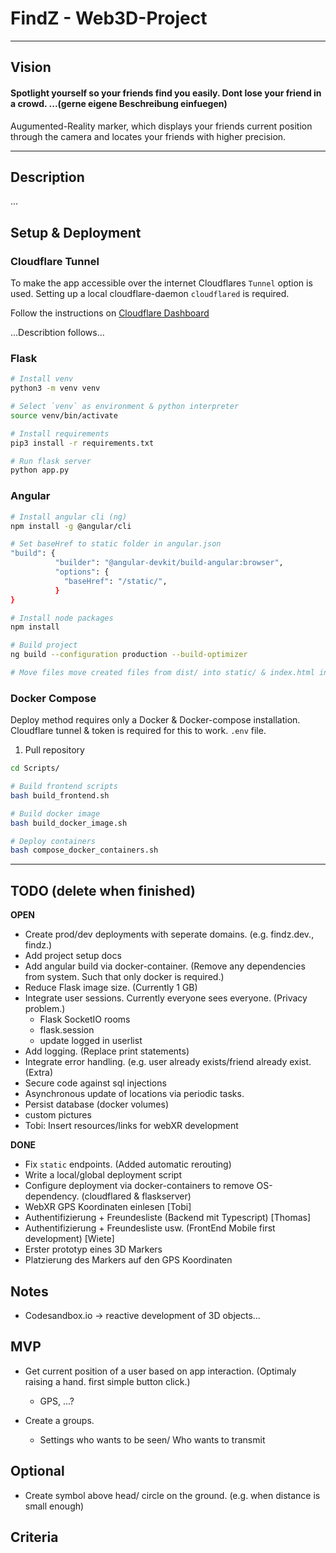 # FindZ - Web3D-Project
---
## Vision

#### Spotlight yourself so your friends find you easily. Dont lose your friend in a crowd. ...(gerne eigene Beschreibung einfuegen)

Augumented-Reality marker, which displays your friends current position through the camera and locates your friends with higher precision.

---

## Description

...


## Setup & Deployment

### Cloudflare Tunnel

To make the app accessible over the internet Cloudflares `Tunnel` option is used.
Setting up a local cloudflare-daemon `cloudflared` is required.

Follow the instructions on [Cloudflare Dashboard](https://one.dash.cloudflare.com/3675dc4a228ca040243803bc358815e7/access/tunnels)

...Describtion follows...


### Flask

```bash
# Install venv
python3 -m venv venv

# Select `venv` as environment & python interpreter
source venv/bin/activate

# Install requirements
pip3 install -r requirements.txt

# Run flask server
python app.py
```

### Angular


```bash
# Install angular cli (ng)
npm install -g @angular/cli

# Set baseHref to static folder in angular.json
"build": {
          "builder": "@angular-devkit/build-angular:browser",
          "options": {
            "baseHref": "/static/",
          }
}

# Install node packages
npm install

# Build project
ng build --configuration production --build-optimizer

# Move files move created files from dist/ into static/ & index.html into templates/

```

### Docker Compose

Deploy method requires only a Docker & Docker-compose installation. Cloudflare tunnel & token is required for this to work. `.env` file.

1. Pull repository

```bash
cd Scripts/

# Build frontend scripts
bash build_frontend.sh

# Build docker image
bash build_docker_image.sh

# Deploy containers
bash compose_docker_containers.sh
```

---

## TODO (delete when finished)

__OPEN__

- Create prod/dev deployments with seperate domains. (e.g. findz.dev., findz.)
- Add project setup docs
- Add angular build via docker-container. (Remove any dependencies from system. Such that only docker is required.)
- Reduce Flask image size. (Currently 1 GB)
- Integrate user sessions. Currently everyone sees everyone. (Privacy problem.)
  - Flask SocketIO rooms
  - flask.session
  - update logged in userlist
- Add logging. (Replace print statements)
- Integrate error handling. (e.g. user already exists/friend already exist. (Extra)
- Secure code against sql injections
- Asynchronous update of locations via periodic tasks.
- Persist database (docker volumes)
- custom pictures
- Tobi: Insert resources/links for webXR development

__DONE__
- Fix `static` endpoints. (Added automatic rerouting)
- Write a local/global deployment script 
- Configure deployment via docker-containers to remove OS-dependency. (cloudflared & flaskserver)
- WebXR GPS Koordinaten einlesen [Tobi]
- Authentifizierung + Freundesliste (Backend mit Typescript) [Thomas]
- Authentifizierung + Freundesliste usw. (FrontEnd Mobile first development) [Wiete]
- Erster prototyp eines 3D Markers 
- Platzierung des Markers auf den GPS Koordinaten


## Notes

- Codesandbox.io -> reactive development of 3D objects...


## MVP

- Get current position of a user based on app interaction. (Optimaly raising a hand. first simple button click.)
    - GPS, ...?

- Create a groups.
    - Settings who wants to be seen/ Who wants to transmit


## Optional

- Create symbol above head/ circle on the ground. (e.g. when distance is small enough) 

## Criteria
